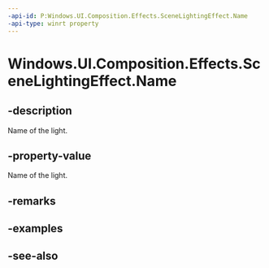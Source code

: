 ```yaml
---
-api-id: P:Windows.UI.Composition.Effects.SceneLightingEffect.Name
-api-type: winrt property
---
```


<!-- Property syntax
public string Name { get;  set; }
-->

# Windows.UI.Composition.Effects.SceneLightingEffect.Name

## -description
Name of the light.



## -property-value
Name of the light.

## -remarks

## -examples

## -see-also
